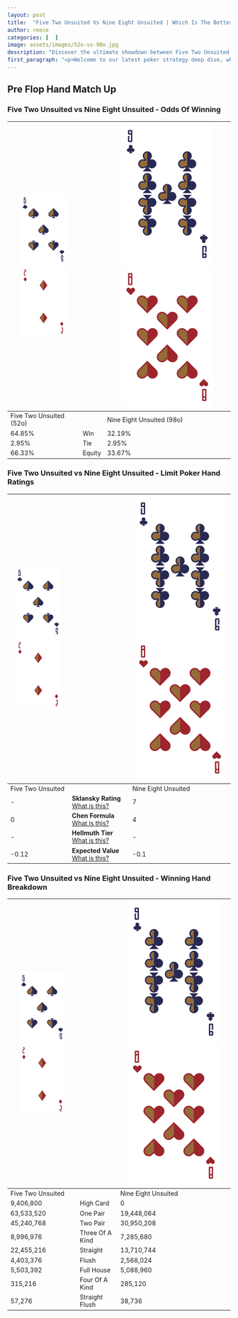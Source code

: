 ```yaml
---
layout: post
title:  "Five Two Unsuited Vs Nine Eight Unsuited | Which Is The Better Hand In Poker? A Complete Guide"
author: reece
categories: [  ]
image: assets/images/52o-vs-98o.jpg
description: "Discover the ultimate showdown between Five Two Unsuited and Nine Eight Unsuited in poker! Uncover the odds, strategies, and scenarios where one hand triumphs over the other. Get ready to up your poker game with this thrilling analysis."
first_paragraph: "<p>Welcome to our latest poker strategy deep dive, where we're pitting two distinct hands against each other in a high-stakes showdown: Five Two Unsuited vs Nine Eight Unsuited.</p><p>In the dynamic world of poker, every decision counts, and knowing which hand holds the upper hand is key to your success at the table.</p><p>In this article, we'll dissect these two hands, explore the scenarios where one dominates the other, and equip you with the knowledge to make strategic choices that can tip the odds in your favor.</p><p>Get ready to unravel the intriguing dynamics of these poker hands and elevate your game to new heights.</p>"
---
```




[comment]: # (sp0)

## Pre Flop Hand Match Up

<div class="table hand-ratings" markdown="1"> 



### Five Two Unsuited vs Nine Eight Unsuited - Odds Of Winning


    
| ![image info](assets/images/hand1/5.png) ![image info](assets/images/hand1/2o.png) |  | ![image info](assets/images/hand2/9.png) ![image info](assets/images/hand2/8o.png) |
| -------- | -------- | -------- |
| Five Two Unsuited (52o) |  | Nine Eight Unsuited (98o) |
| 64.85% | Win | 32.19% |
| 2.95% | Tie | 2.95% |
| 66.33% | Equity | 33.67% |




[comment]: # (sp1)



### Five Two Unsuited vs Nine Eight Unsuited - Limit Poker Hand Ratings


    
| ![image info](assets/images/hand1/5.png) ![image info](assets/images/hand1/2o.png) |  | ![image info](assets/images/hand2/9.png) ![image info](assets/images/hand2/8o.png) |
| -------- | -------- | -------- |
| Five Two Unsuited |  | Nine Eight Unsuited |
| - | **Sklansky Rating** [What is this?](/sklansky-rating-explained) | 7 |
| 0 | **Chen Formula** [What is this?](/chen-formula-explained) | 4 |
| - | **Hellmuth Tier** [What is this?](/Hellmuth-tier-explained) | - |
| -0.12 | **Expected Value** [What is this?](/expected-value-explained) | -0.1 |




[comment]: # (sp2)



### Five Two Unsuited vs Nine Eight Unsuited - Winning Hand Breakdown


    
| ![image info](assets/images/hand1/5.png) ![image info](assets/images/hand1/2o.png) |  | ![image info](assets/images/hand2/9.png) ![image info](assets/images/hand2/8o.png) |
| -------- | -------- | -------- |
| Five Two Unsuited |  | Nine Eight Unsuited |
| 9,406,800 | High Card | 0 |
| 63,533,520 | One Pair | 19,448,064 |
| 45,240,768 | Two Pair | 30,950,208 |
| 8,996,976 | Three Of A Kind | 7,285,680 |
| 22,455,216 | Straight | 13,710,744 |
| 4,403,376 | Flush | 2,568,024 |
| 5,503,392 | Full House | 5,088,960 |
| 315,216 | Four Of A Kind | 285,120 |
| 57,276 | Straight Flush | 38,736 |




[comment]: # (sp3)



</div>

[comment]: # (sp4)



[comment]: # (sp5)

